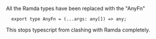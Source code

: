 All the Ramda types have been replaced with the "AnyFn"
```
  export type AnyFn = (...args: any[]) => any;
```
This stops typescript from clashing with Ramda completely.